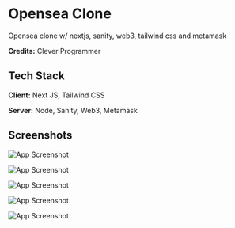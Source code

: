 
# Opensea Clone

Opensea clone w/ nextjs, sanity, web3, tailwind css and metamask

**Credits:** Clever Programmer


## Tech Stack

**Client:** Next JS, Tailwind CSS

**Server:** Node, Sanity, Web3, Metamask


## Screenshots

![App Screenshot](https://i.postimg.cc/Sx0GpvCF/2022-03-28-08-41-17.png)

![App Screenshot](https://i.postimg.cc/L6gVwpq3/2022-03-28-08-41-46.png)

![App Screenshot](https://i.postimg.cc/mgQyZyyc/2022-03-28-08-42-31.png)

![App Screenshot](https://i.postimg.cc/85bR3Cyn/2022-03-28-12-29-02.png)

![App Screenshot](https://i.postimg.cc/LsLBtDjS/2022-03-28-12-29-21.png)
